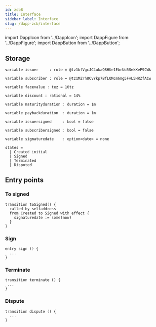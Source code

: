 ```yaml
---
id: zcb8
title: Interface
sidebar_label: Interface
slug: /dapp-zcb/interface
---
```


import DappIcon from '../DappIcon';
import DappFigure from '../DappFigure';
import DappButton from '../DappButton';


## Storage

```archetype
variable issuer     : role = @tz1bfVgcJC4ukaQSHUe1EbrUd5SekXeP9CWk
```

```archetype
variable subscriber : role = @tz1MZrh8CvYkp7BfLQMcm6mg5FvL5HRZfACw
```

```archetype
variable facevalue : tez = 10tz
```

```archetype
variable discount : rational = 14%
```

```archetype
variable maturityduration : duration = 1m
```

```archetype
variable paybackduration  : duration = 1m
```

```archetype
variable issuersigned     : bool = false
```

```archetype
variable subscribersigned : bool = false
```

```archetype
variable signaturedate    : option<date> = none
```

```archetype
states =
  | Created initial
  | Signed
  | Terminated
  | Disputed
```

## Entry points

### To signed

```archetype
transition toSigned() {
  called by selfaddress
  from Created to Signed with effect {
    signaturedate := some(now)
  }
}
```

### Sign

```archetype
entry sign () {
  ...
}
```

### Terminate

```archetype
transition terminate () {
 ...
}
```

### Dispute

```archetype
transition dispute () {
  ...
}
```